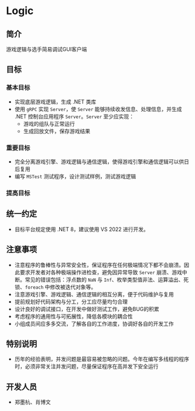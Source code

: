 # Logic

## 简介

游戏逻辑与选手简易调试GUI客户端

## 目标

### 基本目标

- 实现底层游戏逻辑，生成 .NET 类库
- 使用 `gRPC` 实现 `Server`，使 `Server` 能够持续收发信息、处理信息，并生成 .NET 控制台应用程序 `Server`。`Server` 至少应实现：
  - 游戏的组队与正常运行
  - 生成回放文件，保存游戏结果

### 重要目标

- 完全分离游戏引擎、游戏逻辑与通信逻辑，使得游戏引擎和通信逻辑可以供日后复用
- 编写 `MSTest` 测试程序，设计测试样例，测试游戏逻辑

### 提高目标


## 统一约定

- 目标平台规定使用 .NET 8，建议使用 VS 2022 进行开发。

## 注意事项

- 注意程序的鲁棒性与异常安全性，保证程序在任何极端情况下都不会崩溃。因此要求开发者对各种极端操作进检查，避免因异常导致 `Server` 崩溃、游戏中断。常见的错误包括：浮点数的 `NaN` 与 `Inf`、枚举类型值非法、运算溢出、死锁、`foreach` 中修改被迭代对象等。
- 注意游戏引擎、游戏逻辑、通信逻辑的相互分离，便于代码维护与复用 
- 提前规划好代码架构与分工，分工应尽量均匀合理
- 设计良好的调试接口，在开发中做好测试工作，避免BUG的积累
- 考虑程序的通用性与可拓展性，降低各模块的耦合性
- 小组成员间应多多交流，了解各自的工作进度，协调好各自的开发工作

## 特别说明

- 历年的经验表明，并发问题是最容易被忽略的问题。今年在编写多线程的程序时，必须非常关注并发问题，尽量保证程序在高并发下安全运行

## 开发人员

- 郑墨杭、肖博文